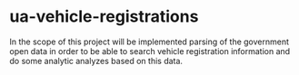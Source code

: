 # ua-vehicle-registrations
In the scope of this project will be implemented parsing of the government open data in order to be able to search vehicle registration information and do some analytic analyzes based on this data.
